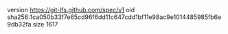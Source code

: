 version https://git-lfs.github.com/spec/v1
oid sha256:1ca050b33f7e65cd96f6dd11c647cdd1bf11e98ac9e1014485985fb6e9db32fa
size 1617
